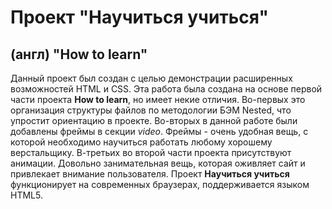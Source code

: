 # Проект "Научиться учиться"
## (англ) "How to learn"
Данный проект был создан с целью демонстрации расширенных возможностей HTML и CSS.
Эта работа была создана на основе первой части проекта __How to learn__, но имеет некие отличия.
Во-первых это организация структуры файлов по методологии БЭМ Nested, что упростит
ориентацию в проекте.
Во-вторых в данной работе были добавлены фреймы в секции *video*. Фреймы - очень
удобная вещь, с которой необходимо научиться работать любому хорошему верстальщику.
В-третьих во второй части проекта присутствуют анимации. Довольно занимательная вещь,
которая оживляет сайт и привлекает внимание пользователя.
Проект __Научиться учиться__ функционирует на современных браузерах, поддерживается
языком HTML5.
